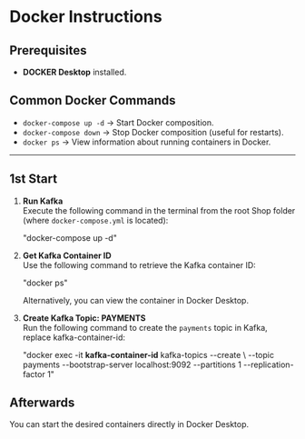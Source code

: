 # Docker Instructions

## Prerequisites
- **DOCKER Desktop** installed.

## Common Docker Commands
- `docker-compose up -d` → Start Docker composition.
- `docker-compose down` → Stop Docker composition (useful for restarts).
- `docker ps` → View information about running containers in Docker.

---

## **1st Start**

1. **Run Kafka**  
   Execute the following command in the terminal from the root Shop folder (where `docker-compose.yml` is located):
   
   "docker-compose up -d"

3. **Get Kafka Container ID**  
   Use the following command to retrieve the Kafka container ID:  

   "docker ps"

   Alternatively, you can view the container in Docker Desktop.

3. **Create Kafka Topic: PAYMENTS**  
   Run the following command to create the `payments` topic in Kafka, replace kafka-container-id:

   "docker exec -it **kafka-container-id** kafka-topics --create \ --topic payments --bootstrap-server localhost:9092 --partitions 1 --replication-factor 1"

## **Afterwards**
  You can start the desired containers directly in Docker Desktop.
